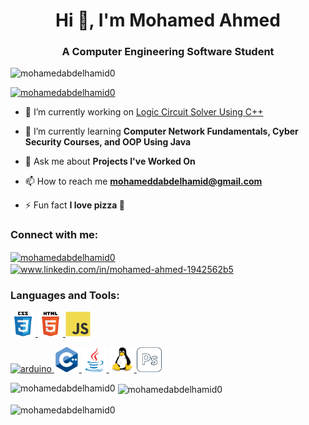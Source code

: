<h1 align="center">Hi 👋, I'm Mohamed Ahmed</h1>
<h3 align="center">A Computer Engineering Software Student</h3>

<p align="left"> <img src="https://komarev.com/ghpvc/?username=mohamedabdelhamid0&label=Profile%20views&color=0e75b6&style=flat" alt="mohamedabdelhamid0" /> </p>

<p align="left"> <a href="https://github.com/ryo-ma/github-profile-trophy"><img src="https://github-profile-trophy.vercel.app/?username=mohamedabdelhamid0" alt="mohamedabdelhamid0" /></a> </p>

- 🔭 I’m currently working on [Logic Circuit Solver Using C++](https://github.com/MohamedAbdelhamid0/LogicCircuitSolver)

- 🌱 I’m currently learning **Computer Network Fundamentals, Cyber Security Courses, and OOP Using Java**

- 💬 Ask me about **Projects I've Worked On**

- 📫 How to reach me **mohameddabdelhamid@gmail.com**

- ⚡ Fun fact **I love pizza 🍕**

<h3 align="left">Connect with me:</h3>
<p align="left">
<a href="https://dev.to/mohamedabdelhamid0" target="blank"><img align="center" src="https://raw.githubusercontent.com/rahuldkjain/github-profile-readme-generator/master/src/images/icons/Social/devto.svg" alt="mohamedabdelhamid0" height="30" width="40" /></a>
<a href="https://linkedin.com/in/www.linkedin.com/in/mohamed-ahmed-1942562b5" target="blank"><img align="center" src="https://raw.githubusercontent.com/rahuldkjain/github-profile-readme-generator/master/src/images/icons/Social/linked-in-alt.svg" alt="www.linkedin.com/in/mohamed-ahmed-1942562b5" height="30" width="40" /></a>
</p>

<h3 align="left">Languages and Tools:</h3>
<p align="left"> <a href="https://www.w3schools.com/css/" target="_blank" rel="noreferrer"> <img src="https://raw.githubusercontent.com/devicons/devicon/master/icons/css3/css3-original-wordmark.svg" alt="css3" width="40" height="40"/> </a> <a href="https://www.w3.org/html/" target="_blank" rel="noreferrer"> <img src="https://raw.githubusercontent.com/devicons/devicon/master/icons/html5/html5-original-wordmark.svg" alt="html5" width="40" height="40"/> </a> <a href="https://developer.mozilla.org/en-US/docs/Web/JavaScript" target="_blank" rel="noreferrer"> <img src="https://raw.githubusercontent.com/devicons/devicon/master/icons/javascript/javascript-original.svg" alt="javascript" width="40" height="40"/> </a> </p>

<p align="left"> <a href="https://www.arduino.cc/" target="_blank" rel="noreferrer"> <img src="https://cdn.worldvectorlogo.com/logos/arduino-1.svg" alt="arduino" width="40" height="40"/> </a> <a href="https://www.w3schools.com/cpp/" target="_blank" rel="noreferrer"> <img src="https://raw.githubusercontent.com/devicons/devicon/master/icons/cplusplus/cplusplus-original.svg" alt="cplusplus" width="40" height="40"/> </a> <a href="https://www.java.com" target="_blank" rel="noreferrer"> <img src="https://raw.githubusercontent.com/devicons/devicon/master/icons/java/java-original.svg" alt="java" width="40" height="40"/> </a> <a href="https://www.linux.org/" target="_blank" rel="noreferrer"> <img src="https://raw.githubusercontent.com/devicons/devicon/master/icons/linux/linux-original.svg" alt="linux" width="40" height="40"/> </a> <a href="https://www.photoshop.com/en" target="_blank" rel="noreferrer"> <img src="https://raw.githubusercontent.com/devicons/devicon/master/icons/photoshop/photoshop-line.svg" alt="photoshop" width="40" height="40"/> </a> </p>

<p><img align="left" src="https://github-readme-stats.vercel.app/api/top-langs?username=mohamedabdelhamid0&show_icons=true&locale=en&layout=compact" alt="mohamedabdelhamid0" /></p>

<p>&nbsp;<img align="center" src="https://github-readme-stats.vercel.app/api?username=mohamedabdelhamid0&show_icons=true&locale=en" alt="mohamedabdelhamid0" /></p>

<p><img align="center" src="https://github-readme-streak-stats.herokuapp.com/?user=mohamedabdelhamid0&" alt="mohamedabdelhamid0" /></p>
